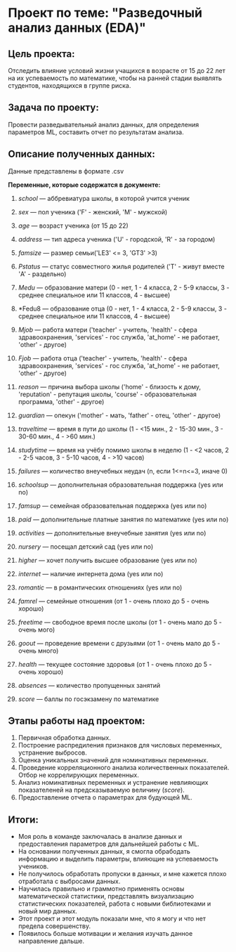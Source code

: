 # Проект по теме: "Разведочный анализ данных (EDA)"

## Цель проекта: 
Отследить влияние условий жизни учащихся в возрасте от 15 до 22 лет 
на их успеваемость по математике, чтобы на ранней стадии выявлять студентов, 
находящихся в группе риска.

## Задача по проекту:
Провести разведывательный анализ данных, для определения параметров ML, 
составить отчет по результатам анализа.

## Описание полученных данных:
Данные представлены в формате .csv

**Переменные, которые содержатся в документе:**

1. *school* — аббревиатура школы, в которой учится ученик

2. *sex* — пол ученика ('F' - женский, 'M' - мужской)

3. *age* — возраст ученика (от 15 до 22)

4. *address* — тип адреса ученика ('U' - городской, 'R' - за городом)

5. *famsize* — размер семьи('LE3' <= 3, 'GT3' >3)

6. *Pstatus* — статус совместного жилья родителей ('T' - живут вместе 
'A' - раздельно)

7. *Medu* — образование матери (0 - нет, 1 - 4 класса, 2 - 5-9 классы, 3 - 
среднее специальное или 11 классов, 4 - высшее)

8. *Fedu8 — образование отца (0 - нет, 1 - 4 класса, 2 - 5-9 классы, 3 - 
среднее специальное или 11 классов, 4 - высшее)

9. *Mjob* — работа матери ('teacher' - учитель, 'health' - сфера 
здравоохранения, 'services' - гос служба, 'at_home' - не работает, 'other' - другое)

10. *Fjob* — работа отца ('teacher' - учитель, 'health' - сфера 
здравоохранения, 'services' - гос служба, 'at_home' - не работает, 'other' - другое)

11. *reason* — причина выбора школы ('home' - близость к 
дому, 'reputation' - репутация школы, 'course' - образовательная программа, 'other' - другое)

12. *guardian* — опекун ('mother' - мать, 'father' - отец, 'other' - другое)

13. *traveltime* — время в пути до школы (1 - <15 мин., 2 - 15-30 
мин., 3 - 30-60 мин., 4 - >60 мин.)

14. *studytime* — время на учёбу помимо школы в неделю (1 - <2 
часов, 2 - 2-5 часов, 3 - 5-10 часов, 4 - >10 часов)

15. *failures* — количество внеучебных неудач (n, если 1<=n<=3, иначе 0)

16. *schoolsup* — дополнительная образовательная поддержка (yes или no)

17. *famsup* — семейная образовательная поддержка (yes или no)

18. *paid* — дополнительные платные занятия по математике (yes или no)

19. *activities* — дополнительные внеучебные занятия (yes или no)

20. *nursery* — посещал детский сад (yes или no)

21. *higher* — хочет получить высшее образование (yes или no)

22. *internet* — наличие интернета дома (yes или no)

23. *romantic* — в романтических отношениях (yes или no)

24. *famrel* — семейные отношения (от 1 - очень плохо до 5 - очень хорошо)

25. *freetime* — свободное время после школы (от 1 - очень мало до 5 - очень мого)

26. *goout* — проведение времени с друзьями (от 1 - очень мало до 5 - очень много)

27. *health* — текущее состояние здоровья (от 1 - очень плохо до 5 - очень хорошо)

28. *absences* — количество пропущенных занятий

29. *score* — баллы по госэкзамену по математике


## Этапы работы над проектом:

1. Первичная обработка данных.
2. Построение распредиления признаков для числовых переменных, устранение выбросов.
3. Оценка уникальных значений для номинативных переменных.
4. Проведение корреляционного анализа количественных показателей. Отбор не коррелирующих переменных.
5. Анализ номинативных переменных и устранение невлияющих показателеней на предсказываемую величину (*score*).
6. Предоставление отчета о параметрах для будующей ML.

## Итоги:

- Моя роль в команде заключалась в анализе данных и предоставления параметров для дальнейшей работы с ML.
- На основании полученных данных, я смогла обрабодать информацию и выделить параметры, влияющие на успеваемость учеников.
- Не получилось обработать пропуски в данных, и мне кажется плохо отработала с выбросами данных.
- Научилась правильно и граммотно применять основы математической статистики, 
представлять визуализацию статистических показателей, работа с новыми библиотеками и новый мир данных.
- Этот проект и этот модуль показали мне, что я могу и что нет предела совершенству.
- Появилось больше мотивации и желания изучать данное направление дальше.